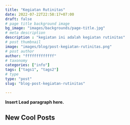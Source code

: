 ```yaml
---
title: "Kegiatan Rutinitas"
date: 2022-07-22T22:58:17+07:00
draft: false
# page title background image
bg_image: "images/backgrounds/page-title.jpg"
# meta description
description : "kegiatan ini adalah kegiatan rutinitas"
# post thumbnail
image: "images/blog/post-kegiatan-rutinitas.png"
# post author
author: "fffffffffffff"
# taxonomy
categories: ["info"]
tags: ["tags1", "tags2"]
# type
type: "post"
slug: "blog-post-kegiatan-rutinitas"

---
```


**Insert Lead paragraph here.**

## New Cool Posts

